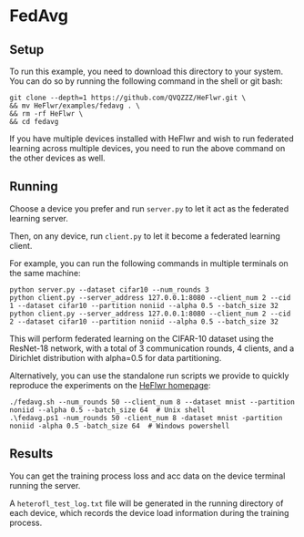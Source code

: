 # FedAvg
## Setup
To run this example, you need to download this directory to your system. You can do so by running the following command in the shell or git bash:
``` shell
git clone --depth=1 https://github.com/QVQZZZ/HeFlwr.git \
&& mv HeFlwr/examples/fedavg . \
&& rm -rf HeFlwr \
&& cd fedavg
```
If you have multiple devices installed with HeFlwr and wish to run federated learning across multiple devices, you need to run the above command on the other devices as well.

## Running
Choose a device you prefer and run `server.py` to let it act as the federated learning server.

Then, on any device, run `client.py` to let it become a federated learning client.

For example, you can run the following commands in multiple terminals on the same machine:
```shell
python server.py --dataset cifar10 --num_rounds 3
python client.py --server_address 127.0.0.1:8080 --client_num 2 --cid 1 --dataset cifar10 --partition noniid --alpha 0.5 --batch_size 32
python client.py --server_address 127.0.0.1:8080 --client_num 2 --cid 2 --dataset cifar10 --partition noniid --alpha 0.5 --batch_size 32
```
This will perform federated learning on the CIFAR-10 dataset using the ResNet-18 network, with a total of 3 communication rounds, 4 clients, and a Dirichlet distribution with alpha=0.5 for data partitioning.

Alternatively, you can use the standalone run scripts we provide to quickly reproduce the experiments on the [HeFlwr homepage](https://github.com/QVQZZZ/HeFlwr):
```shell
./fedavg.sh --num_rounds 50 --client_num 8 --dataset mnist --partition noniid --alpha 0.5 --batch_size 64  # Unix shell
.\fedavg.ps1 -num_rounds 50 -client_num 8 -dataset mnist -partition noniid -alpha 0.5 -batch_size 64  # Windows powershell
```


## Results
You can get the training process loss and acc data on the device terminal running the server.

A `heterofl_test_log.txt` file will be generated in the running directory of each device, which records the device load information during the training process.